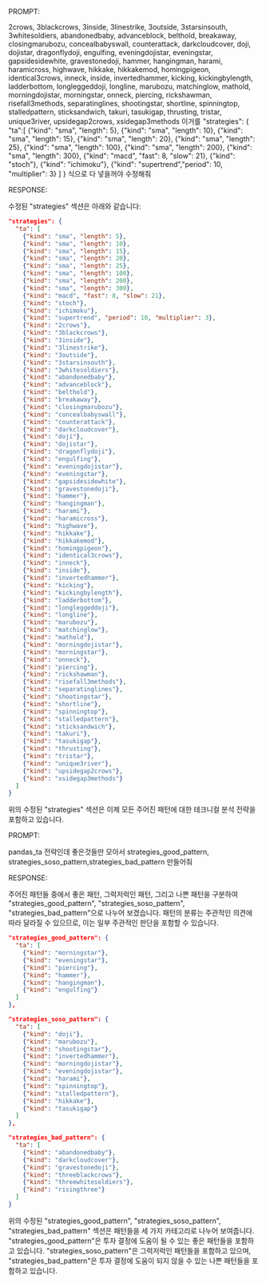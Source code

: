 PROMPT:

2crows, 3blackcrows, 3inside, 3linestrike, 3outside, 3starsinsouth, 3whitesoldiers, abandonedbaby, advanceblock, belthold, breakaway, closingmarubozu, concealbabyswall, counterattack, darkcloudcover, doji, dojistar, dragonflydoji, engulfing, eveningdojistar, eveningstar, gapsidesidewhite, gravestonedoji, hammer, hangingman, harami, haramicross, highwave, hikkake, hikkakemod, homingpigeon, identical3crows, inneck, inside, invertedhammer, kicking, kickingbylength, ladderbottom, longleggeddoji, longline, marubozu, matchinglow, mathold, morningdojistar, morningstar, onneck, piercing, rickshawman, risefall3methods, separatinglines, shootingstar, shortline, spinningtop, stalledpattern, sticksandwich, takuri, tasukigap, thrusting, tristar, unique3river, upsidegap2crows, xsidegap3methods 이거를 "strategies": { "ta":\[ {"kind": "sma", "length": 5}, {"kind": "sma", "length": 10}, {"kind": "sma", "length": 15}, {"kind": "sma", "length": 20}, {"kind": "sma", "length": 25}, {"kind": "sma", "length": 100}, {"kind": "sma", "length": 200}, {"kind": "sma", "length": 300}, {"kind": "macd", "fast": 8, "slow": 21}, {"kind": "stoch"}, {"kind": "ichimoku"}, {"kind": "supertrend","period": 10, "multiplier": 3} \] } 식으로 다 넣을꺼야 수정해줘

RESPONSE:

수정된 "strategies" 섹션은 아래와 같습니다:

```json
"strategies": {
  "ta": [
    {"kind": "sma", "length": 5},
    {"kind": "sma", "length": 10},
    {"kind": "sma", "length": 15},
    {"kind": "sma", "length": 20},
    {"kind": "sma", "length": 25},
    {"kind": "sma", "length": 100},
    {"kind": "sma", "length": 200},
    {"kind": "sma", "length": 300},
    {"kind": "macd", "fast": 8, "slow": 21},
    {"kind": "stoch"},
    {"kind": "ichimoku"},
    {"kind": "supertrend", "period": 10, "multiplier": 3},
    {"kind": "2crows"},
    {"kind": "3blackcrows"},
    {"kind": "3inside"},
    {"kind": "3linestrike"},
    {"kind": "3outside"},
    {"kind": "3starsinsouth"},
    {"kind": "3whitesoldiers"},
    {"kind": "abandonedbaby"},
    {"kind": "advanceblock"},
    {"kind": "belthold"},
    {"kind": "breakaway"},
    {"kind": "closingmarubozu"},
    {"kind": "concealbabyswall"},
    {"kind": "counterattack"},
    {"kind": "darkcloudcover"},
    {"kind": "doji"},
    {"kind": "dojistar"},
    {"kind": "dragonflydoji"},
    {"kind": "engulfing"},
    {"kind": "eveningdojistar"},
    {"kind": "eveningstar"},
    {"kind": "gapsidesidewhite"},
    {"kind": "gravestonedoji"},
    {"kind": "hammer"},
    {"kind": "hangingman"},
    {"kind": "harami"},
    {"kind": "haramicross"},
    {"kind": "highwave"},
    {"kind": "hikkake"},
    {"kind": "hikkakemod"},
    {"kind": "homingpigeon"},
    {"kind": "identical3crows"},
    {"kind": "inneck"},
    {"kind": "inside"},
    {"kind": "invertedhammer"},
    {"kind": "kicking"},
    {"kind": "kickingbylength"},
    {"kind": "ladderbottom"},
    {"kind": "longleggeddoji"},
    {"kind": "longline"},
    {"kind": "marubozu"},
    {"kind": "matchinglow"},
    {"kind": "mathold"},
    {"kind": "morningdojistar"},
    {"kind": "morningstar"},
    {"kind": "onneck"},
    {"kind": "piercing"},
    {"kind": "rickshawman"},
    {"kind": "risefall3methods"},
    {"kind": "separatinglines"},
    {"kind": "shootingstar"},
    {"kind": "shortline"},
    {"kind": "spinningtop"},
    {"kind": "stalledpattern"},
    {"kind": "sticksandwich"},
    {"kind": "takuri"},
    {"kind": "tasukigap"},
    {"kind": "thrusting"},
    {"kind": "tristar"},
    {"kind": "unique3river"},
    {"kind": "upsidegap2crows"},
    {"kind": "xsidegap3methods"}
  ]
}
```

위의 수정된 "strategies" 섹션은 이제 모든 주어진 패턴에 대한 테크니컬 분석 전략을 포함하고 있습니다.

PROMPT:

pandas\_ta 전략인데 좋은것들만 모아서 strategies\_good\_pattern, strategies\_soso\_pattern,strategies\_bad\_pattern 만들어줘

RESPONSE:

주어진 패턴들 중에서 좋은 패턴, 그럭저럭인 패턴, 그리고 나쁜 패턴을 구분하여 "strategies\_good\_pattern", "strategies\_soso\_pattern", "strategies\_bad\_pattern"으로 나누어 보겠습니다. 패턴의 분류는 주관적인 의견에 따라 달라질 수 있으므로, 이는 일부 주관적인 판단을 포함할 수 있습니다.

```json
"strategies_good_pattern": {
  "ta": [
    {"kind": "morningstar"},
    {"kind": "eveningstar"},
    {"kind": "piercing"},
    {"kind": "hammer"},
    {"kind": "hangingman"},
    {"kind": "engulfing"}
  ]
},

"strategies_soso_pattern": {
  "ta": [
    {"kind": "doji"},
    {"kind": "marubozu"},
    {"kind": "shootingstar"},
    {"kind": "invertedhammer"},
    {"kind": "morningdojistar"},
    {"kind": "eveningdojistar"},
    {"kind": "harami"},
    {"kind": "spinningtop"},
    {"kind": "stalledpattern"},
    {"kind": "hikkake"},
    {"kind": "tasukigap"}
  ]
},

"strategies_bad_pattern": {
  "ta": [
    {"kind": "abandonedbaby"},
    {"kind": "darkcloudcover"},
    {"kind": "gravestonedoji"},
    {"kind": "threeblackcrows"},
    {"kind": "threewhitesoldiers"},
    {"kind": "risingthree"}
  ]
}
```

위의 수정된 "strategies\_good\_pattern", "strategies\_soso\_pattern", "strategies\_bad\_pattern" 섹션은 패턴들을 세 가지 카테고리로 나누어 보여줍니다. "strategies\_good\_pattern"은 투자 결정에 도움이 될 수 있는 좋은 패턴들을 포함하고 있습니다. "strategies\_soso\_pattern"은 그럭저럭인 패턴들을 포함하고 있으며, "strategies\_bad\_pattern"은 투자 결정에 도움이 되지 않을 수 있는 나쁜 패턴들을 포함하고 있습니다.